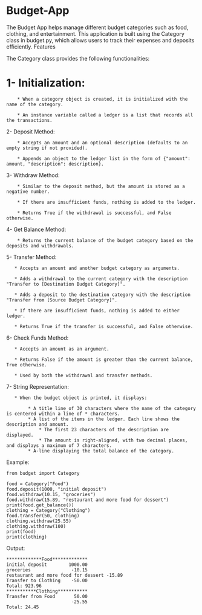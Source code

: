 # Budget-App
The Budget App helps manage different budget categories such as food, clothing, and entertainment. This application is built using the Category class in budget.py, which allows users to track their expenses and deposits efficiently.
Features

The Category class provides the following functionalities:

#  1- Initialization:
        
        * When a category object is created, it is initialized with the name of the category.
        
        * An instance variable called a ledger is a list that records all the transactions.

  2- Deposit Method:
        
        * Accepts an amount and an optional description (defaults to an empty string if not provided).
        
        * Appends an object to the ledger list in the form of {"amount": amount, "description": description}.

  3- Withdraw Method:
        
        * Similar to the deposit method, but the amount is stored as a negative number.
        
        * If there are insufficient funds, nothing is added to the ledger.
        
        * Returns True if the withdrawal is successful, and False otherwise.

  4- Get Balance Method:
       
        * Returns the current balance of the budget category based on the deposits and withdrawals.

  5- Transfer Method:
       
       * Accepts an amount and another budget category as arguments.
       
       * Adds a withdrawal to the current category with the description "Transfer to [Destination Budget Category]".
       
       * Adds a deposit to the destination category with the description "Transfer from [Source Budget Category]".
       
       * If there are insufficient funds, nothing is added to either ledger.
       
       * Returns True if the transfer is successful, and False otherwise.

  6- Check Funds Method:
       
       * Accepts an amount as an argument.
       
       * Returns False if the amount is greater than the current balance, True otherwise.
       
       * Used by both the withdrawal and transfer methods.

  7- String Representation:
       
       * When the budget object is printed, it displays:
            
            * A title line of 30 characters where the name of the category is centered within a line of * characters.
            * A list of the items in the ledger. Each line shows the description and amount.
                * The first 23 characters of the description are displayed.
                * The amount is right-aligned, with two decimal places, and displays a maximum of 7 characters.
            * A-line displaying the total balance of the category.

 Example:

    from budget import Category

    food = Category("Food")
    food.deposit(1000, "initial deposit")
    food.withdraw(10.15, "groceries")
    food.withdraw(15.89, "restaurant and more food for dessert")
    print(food.get_balance())
    clothing = Category("Clothing")
    food.transfer(50, clothing)
    clothing.withdraw(25.55)
    clothing.withdraw(100)
    print(food)
    print(clothing)

Output:

    *************Food*************
    initial deposit        1000.00
    groceries               -10.15
    restaurant and more food for dessert -15.89
    Transfer to Clothing    -50.00
    Total: 923.96
    ***********Clothing***********
    Transfer from Food       50.00
                            -25.55
    Total: 24.45


